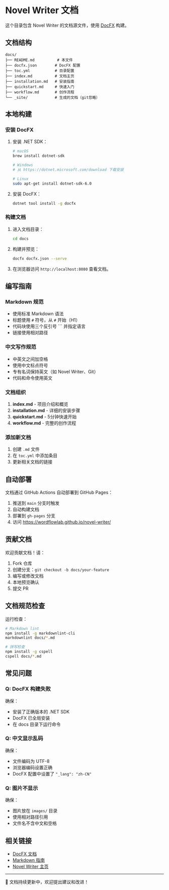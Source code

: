 # Novel Writer 文档

这个目录包含 Novel Writer 的文档源文件，使用 [DocFX](https://dotnet.github.io/docfx/) 构建。

## 文档结构

```
docs/
├── README.md          # 本文件
├── docfx.json        # DocFX 配置
├── toc.yml           # 目录配置
├── index.md          # 文档主页
├── installation.md   # 安装指南
├── quickstart.md     # 快速入门
├── workflow.md       # 创作流程
└── _site/            # 生成的文档（git忽略）
```

## 本地构建

### 安装 DocFX

1. 安装 .NET SDK：
   ```bash
   # macOS
   brew install dotnet-sdk

   # Windows
   # 从 https://dotnet.microsoft.com/download 下载安装

   # Linux
   sudo apt-get install dotnet-sdk-6.0
   ```

2. 安装 DocFX：
   ```bash
   dotnet tool install -g docfx
   ```

### 构建文档

1. 进入文档目录：
   ```bash
   cd docs
   ```

2. 构建并预览：
   ```bash
   docfx docfx.json --serve
   ```

3. 在浏览器访问 `http://localhost:8080` 查看文档。

## 编写指南

### Markdown 规范

- 使用标准 Markdown 语法
- 标题使用 `#` 符号，从 `#` 开始（H1）
- 代码块使用三个反引号 ``` 并指定语言
- 链接使用相对路径

### 中文写作规范

- 中英文之间加空格
- 使用中文标点符号
- 专有名词保持英文（如 Novel Writer、Git）
- 代码和命令使用英文

### 文档组织

1. **index.md** - 项目介绍和概览
2. **installation.md** - 详细的安装步骤
3. **quickstart.md** - 5分钟快速开始
4. **workflow.md** - 完整的创作流程

### 添加新文档

1. 创建 `.md` 文件
2. 在 `toc.yml` 中添加条目
3. 更新相关文档的链接

## 自动部署

文档通过 GitHub Actions 自动部署到 GitHub Pages：

1. 推送到 `main` 分支时触发
2. 自动构建文档
3. 部署到 `gh-pages` 分支
4. 访问 https://wordflowlab.github.io/novel-writer/

## 贡献文档

欢迎贡献文档！请：

1. Fork 仓库
2. 创建分支：`git checkout -b docs/your-feature`
3. 编写或修改文档
4. 本地预览确认
5. 提交 PR

## 文档规范检查

运行检查：
```bash
# Markdown lint
npm install -g markdownlint-cli
markdownlint docs/*.md

# 拼写检查
npm install -g cspell
cspell docs/*.md
```

## 常见问题

### Q: DocFX 构建失败

确保：
- 安装了正确版本的 .NET SDK
- DocFX 已全局安装
- 在 docs 目录下运行命令

### Q: 中文显示乱码

确保：
- 文件编码为 UTF-8
- 浏览器编码设置正确
- DocFX 配置中设置了 `"_lang": "zh-CN"`

### Q: 图片不显示

确保：
- 图片放在 `images/` 目录
- 使用相对路径引用
- 文件名不含中文和空格

## 相关链接

- [DocFX 文档](https://dotnet.github.io/docfx/)
- [Markdown 指南](https://www.markdownguide.org/)
- [Novel Writer 主页](https://github.com/wordflowlab/novel-writer)

---

📝 文档持续更新中，欢迎提出建议和改进！